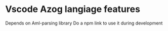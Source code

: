 # Vscode Azog langiage features

Depends on Aml-parsing library
Do a npm link to use it during development